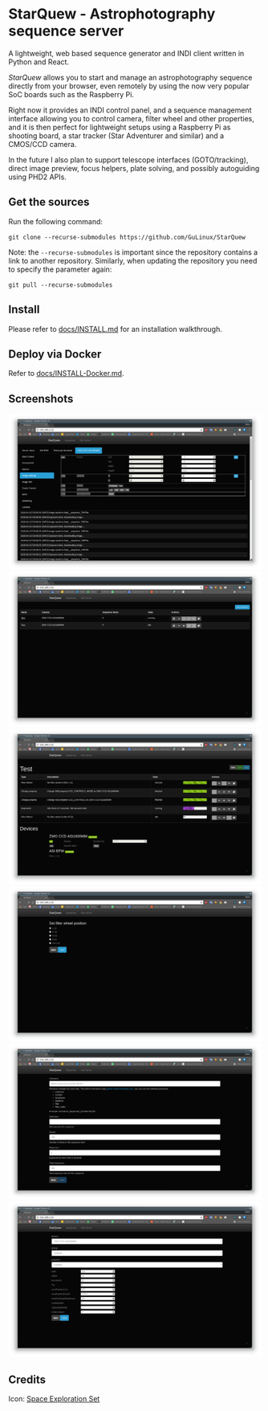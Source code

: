 # StarQuew - Astrophotography sequence server

A lightweight, web based sequence generator and INDI client written in Python and React.

*StarQuew* allows you to start and manage an astrophotography sequence directly from your browser, even remotely by using the now very popular SoC boards such as the Raspberry Pi.

Right now it provides an INDI control panel, and a sequence management interface allowing you to control camera, filter wheel and other properties, and it is then perfect for lightweight setups using a Raspberry Pi as shooting board, a star tracker (Star Adventurer and similar) and a CMOS/CCD camera.

In the future I also plan to support telescope interfaces (GOTO/tracking), direct image preview, focus helpers, plate solving, and possibly autoguiding using PHD2 APIs.

## Get the sources

Run the following command:
```
git clone --recurse-submodules https://github.com/GuLinux/StarQuew
```
Note: the `--recurse-submodules` is important since the repository contains a link to another repository.
Similarly, when updating the repository you need to specify the parameter again:

```
git pull --recurse-submodules
```

## Install

Please refer to [docs/INSTALL.md](docs/INSTALL.md) for an installation walkthrough.


## Deploy via Docker

Refer to [docs/INSTALL-Docker.md](docs/INSTALL-Docker.md).

## Screenshots

![INDI Control Panel](docs/screenshots/indi-control-panel.png)
![Sequences](docs/screenshots/sequences.png)
![Sequence edit/details](docs/screenshots/sequence-details.png)
![Filter wheel sequence step](docs/screenshots/change-filter.png)
![Exposure sequence step](docs/screenshots/exposure.png)
![Change property sequence step](docs/screenshots/change-property.png)


## Credits

Icon: [Space Exploration Set](https://www.iconfinder.com/icons/3088382/astronomy_galaxy_space_star_universe_icon#size=256)




